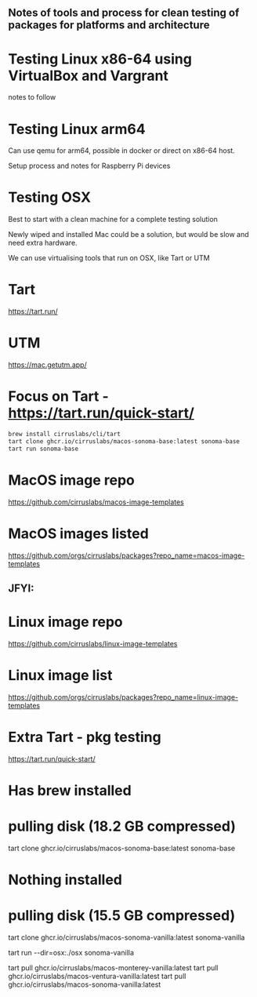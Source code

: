 ## Notes of tools and process for clean testing of packages for platforms and architecture

# Testing Linux x86-64 using VirtualBox and Vargrant
notes to follow

# Testing Linux arm64
Can use qemu for arm64, possible in docker or direct on x86-64 host. 

Setup process and notes for Raspberry Pi devices

# Testing OSX
Best to start with a clean machine for a complete testing solution

Newly wiped and installed Mac could be a solution, but would be slow and need extra hardware.

We can use virtualising tools that run on OSX, like Tart or UTM

# Tart
https://tart.run/

# UTM
https://mac.getutm.app/

# Focus on Tart  - https://tart.run/quick-start/
```bash
brew install cirruslabs/cli/tart
tart clone ghcr.io/cirruslabs/macos-sonoma-base:latest sonoma-base
tart run sonoma-base
```

# MacOS image repo
https://github.com/cirruslabs/macos-image-templates

# MacOS images listed
https://github.com/orgs/cirruslabs/packages?repo_name=macos-image-templates

## JFYI:
# Linux image repo
https://github.com/cirruslabs/linux-image-templates
# Linux image list 
https://github.com/orgs/cirruslabs/packages?repo_name=linux-image-templates


# Extra Tart - pkg testing

https://tart.run/quick-start/


# Has brew installed
# pulling disk (18.2 GB compressed)
tart clone ghcr.io/cirruslabs/macos-sonoma-base:latest sonoma-base


# Nothing installed
# pulling disk (15.5 GB compressed)
tart clone ghcr.io/cirruslabs/macos-sonoma-vanilla:latest sonoma-vanilla

tart run --dir=osx:./osx sonoma-vanilla

tart pull ghcr.io/cirruslabs/macos-monterey-vanilla:latest
tart pull ghcr.io/cirruslabs/macos-ventura-vanilla:latest
tart pull ghcr.io/cirruslabs/macos-sonoma-vanilla:latest

